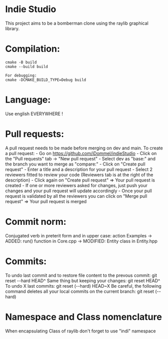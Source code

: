# Indie Studio
This project aims to be a bomberman clone using the raylib graphical library.

# Compilation:
    cmake -B build
    cmake --build build

    For debugging:
    cmake -DCMAKE_BUILD_TYPE=Debug build
# Language:
Use english EVERYWHERE !

# Pull requests:
A pull request needs to be made before merging on dev and main.
To create a pull request:
    - Go on https://github.com/iDommel/indieStudio
    - Click on the "Pull requests" tab -> "New pull request"
    - Select dev as "base:" and the branch you want to merge as "compare:"
    - Click on "Create pull request"
    - Enter a title and a description for your pull request
    - Select 2 reviewers fitted to review your code (Reviewers tab is at the right of the description)
    - Click again on "Create pull request" => Your pull request is created
    - If one or more reviewers asked for changes, just push your changes and your pull request will update accordingly
    - Once your pull request is validated by all the reviewers you can click on "Merge pull request" => Your pull
    request is merged

# Commit norm:
Conjugated verb in preterit form and in upper case: action
Examples -> ADDED: run() function in Core.cpp
         -> MODIFIED: Entity class in Entity.hpp

# Commits:
To undo last commit and to restore file content to the prevous commit:
    git reset --hard HEAD^
Same thing but keeping your changes:
    git reset HEAD^
To undo X last commits:
    git reset (--hard) HEAD~X
Be careful, the following command deletes all your local commits on the current branch:
    git reset (--hard)

# Namespace and Class nomenclature
When encapsulating Class of raylib don't forget to use "indi" namespace